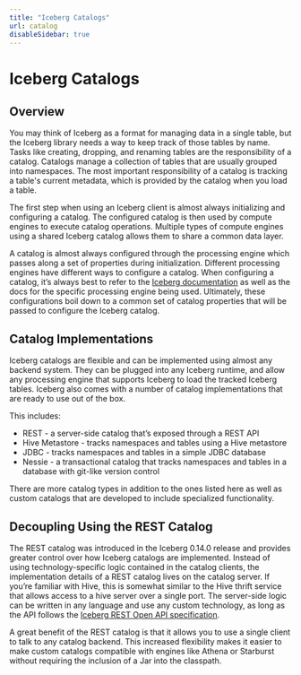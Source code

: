 ```yaml
---
title: "Iceberg Catalogs"
url: catalog
disableSidebar: true
---
```

<!--
 - Licensed to the Apache Software Foundation (ASF) under one or more
 - contributor license agreements.  See the NOTICE file distributed with
 - this work for additional information regarding copyright ownership.
 - The ASF licenses this file to You under the Apache License, Version 2.0
 - (the "License"); you may not use this file except in compliance with
 - the License.  You may obtain a copy of the License at
 -
 -   http://www.apache.org/licenses/LICENSE-2.0
 -
 - Unless required by applicable law or agreed to in writing, software
 - distributed under the License is distributed on an "AS IS" BASIS,
 - WITHOUT WARRANTIES OR CONDITIONS OF ANY KIND, either express or implied.
 - See the License for the specific language governing permissions and
 - limitations under the License.
 -->

# Iceberg Catalogs

## Overview

You may think of Iceberg as a format for managing data in a single table, but the Iceberg library needs a way to keep track of those tables by name. Tasks like creating, dropping, and renaming tables are the responsibility of a catalog. Catalogs manage a collection of tables that are usually grouped into namespaces. The most important responsibility of a catalog is tracking a table's current metadata, which is provided by the catalog when you load a table.

The first step when using an Iceberg client is almost always initializing and configuring a catalog. The configured catalog is then used by compute engines to execute catalog operations. Multiple types of compute engines using a shared Iceberg catalog allows them to share a common data layer. 

A catalog is almost always configured through the processing engine which passes along a set of properties during initialization. Different processing engines have different ways to configure a catalog. When configuring a catalog, it’s always best to refer to the [Iceberg documentation](https://iceberg.apache.org/docs/latest/configuration/#catalog-properties) as well as the docs for the specific processing engine being used. Ultimately, these configurations boil down to a common set of catalog properties that will be passed to configure the Iceberg catalog.

## Catalog Implementations

Iceberg catalogs are flexible and can be implemented using almost any backend system. They can be plugged into any Iceberg runtime, and allow any processing engine that supports Iceberg to load the tracked Iceberg tables. Iceberg also comes with a number of catalog implementations that are ready to use out of the box.

This includes:
- REST - a server-side catalog that’s exposed through a REST API
- Hive Metastore - tracks namespaces and tables using a Hive metastore
- JDBC - tracks namespaces and tables in a simple JDBC database
- Nessie - a transactional catalog that tracks namespaces and tables in a database with git-like version control

There are more catalog types in addition to the ones listed here as well as custom catalogs that are developed to include specialized functionality.

## Decoupling Using the REST Catalog

The REST catalog was introduced in the Iceberg 0.14.0 release and provides greater control over how Iceberg catalogs are implemented. Instead of using technology-specific logic contained in the catalog clients, the implementation details of a REST catalog lives on the catalog server. If you’re familiar with Hive, this is somewhat similar to the Hive thrift service that allows access to a hive server over a single port. The server-side logic can be written in any language and use any custom technology, as long as the API follows the [Iceberg REST Open API specification](https://github.com/apache/iceberg/blob/master/open-api/rest-catalog-open-api.yaml).

A great benefit of the REST catalog is that it allows you to use a single client to talk to any catalog backend. This increased flexibility makes
it easier to make custom catalogs compatible with engines like Athena or Starburst without requiring the inclusion of a Jar into the classpath.